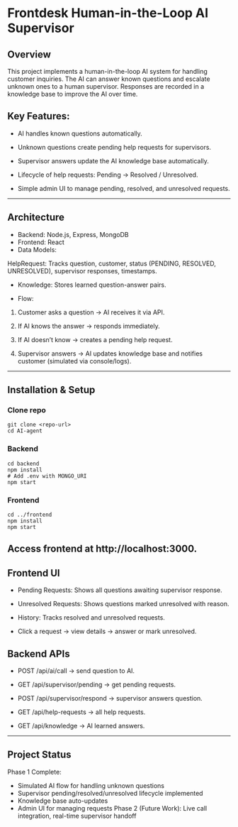 # Frontdesk Human-in-the-Loop AI Supervisor

## Overview
This project implements a human-in-the-loop AI system for handling customer inquiries.
The AI can answer known questions and escalate unknown ones to a human supervisor. Responses are recorded in a knowledge base to improve the AI over time.

## Key Features:
- AI handles known questions automatically.

- Unknown questions create pending help requests for supervisors.

- Supervisor answers update the AI knowledge base automatically.

- Lifecycle of help requests: Pending → Resolved / Unresolved.

- Simple admin UI to manage pending, resolved, and unresolved requests.

---

## Architecture
- Backend: Node.js, Express, MongoDB
- Frontend: React
- Data Models:

HelpRequest: Tracks question, customer, status (PENDING, RESOLVED, UNRESOLVED), supervisor responses, timestamps.

- Knowledge: Stores learned question-answer pairs.

- Flow:

1. Customer asks a question → AI receives it via API.

2. If AI knows the answer → responds immediately.

3. If AI doesn’t know → creates a pending help request.

4. Supervisor answers → AI updates knowledge base and notifies customer (simulated via console/logs).

---
## Installation & Setup
### Clone repo
```
git clone <repo-url>
cd AI-agent
```
### Backend
```
cd backend
npm install
# Add .env with MONGO_URI
npm start
```
### Frontend
```
cd ../frontend
npm install
npm start
```
Access frontend at http://localhost:3000.
---

## Frontend UI

- Pending Requests: Shows all questions awaiting supervisor response.

- Unresolved Requests: Shows questions marked unresolved with reason.

- History: Tracks resolved and unresolved requests.

- Click a request → view details → answer or mark unresolved.

## Backend APIs

- POST /api/ai/call → send question to AI.

- GET /api/supervisor/pending → get pending requests.

- POST /api/supervisor/respond → supervisor answers question.

- GET /api/help-requests → all help requests.

- GET /api/knowledge → AI learned answers.
---

## Project Status
Phase 1 Complete: 
- Simulated AI flow for handling unknown questions
- Supervisor pending/resolved/unresolved lifecycle implemented
- Knowledge base auto-updates
- Admin UI for managing requests
Phase 2 (Future Work): Live call integration, real-time supervisor handoff



